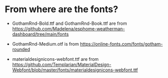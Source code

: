# From where are the fonts?

- GothamRnd-Bold.ttf and GothamRnd-Book.ttf are from https://github.com/Madelena/esphome-weatherman-dashboard/tree/main/fonts
- GothamRnd-Medium.otf is from https://online-fonts.com/fonts/gotham-rounded

- materialdesignicons-webfont.ttf are from https://github.com/Templarian/MaterialDesign-Webfont/blob/master/fonts/materialdesignicons-webfont.ttf
